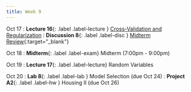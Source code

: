 ```yaml
---
title: Week 9
---
```


Oct 17
: **Lecture 16**{: .label .label-lecture } [Cross-Validation and Regularization](lecture/lec16)
: **Discussion 8**{: .label .label-disc } [Midterm Review](https://drive.google.com/file/d/17qJ-OugSe0DkRY-sgho62m9yOG9n4rE_/view?usp=sharing){:target="_blank"}

Oct 18
: **Midterm**{: .label .label-exam} Midterm (7:00pm - 9:00pm)

Oct 19
: **Lecture 17**{: .label .label-lecture} Random Variables

Oct 20
: **Lab 8**{: .label .label-lab } Model Selection (due Oct 24)
: **Project A2**{: .label .label-hw } Housing II (due Oct 26)
